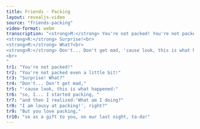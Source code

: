 ```yaml
---
title: Friends - Packing
layout: revealjs-video
source: "friends-packing"
video-format: webm
transcription: "<strong>M:</strong> You're not packed! You're not packed even a little bit!<br>
<strong>R:</strong> Surprise!<br>
<strong>M:</strong> What?<br>
<strong>R:</strong> Don't... Don't get mad, 'cause look, this is what happened: so, I... I started packing, and then I realized: 'What am I doing? I am lousy at packing!', right? But you love packing, so as a gift to you, on our last night, ta-ra-a!
<br>
"
tr1: "You're not packed!"
tr2: "You're not packed even a little bit!"
tr3: "Surprise! What?"
tr4: "Don't... Don't get mad,"
tr5: "'cause look, this is what happened:"
tr6: "so, I... I started packing, "
tr7: "and then I realized:'What am I doing?"
tr8: "I am lousy at packing!', right?"
tr9: "But you love packing,"
tr10: "so as a gift to you, on our last night, ta-da!"
---
```

